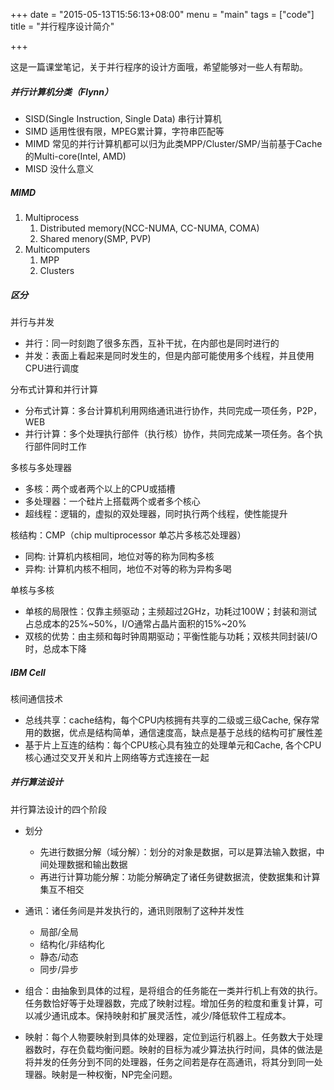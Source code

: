 +++
date = "2015-05-13T15:56:13+08:00"
menu = "main"
tags = ["code"]
title = "并行程序设计简介"

+++

这是一篇课堂笔记，关于并行程序的设计方面哦，希望能够对一些人有帮助。

##### 并行计算机分类（Flynn）

* SISD(Single Instruction, Single Data) 串行计算机
* SIMD 适用性很有限，MPEG累计算，字符串匹配等
* MIMD 常见的并行计算机都可以归为此类MPP/Cluster/SMP/当前基于Cache的Multi-core(Intel, AMD)
* MISD 没什么意义

##### MIMD

1. Multiprocess
	1. Distributed memory(NCC-NUMA, CC-NUMA, COMA)
	2. Shared menory(SMP, PVP)
2. Multicomputers
	1. MPP
	2. Clusters

##### 区分

并行与并发

* 并行：同一时刻跑了很多东西，互补干扰，在内部也是同时进行的
* 并发：表面上看起来是同时发生的，但是内部可能使用多个线程，并且使用CPU进行调度

分布式计算和并行计算

* 分布式计算：多台计算机利用网络通讯进行协作，共同完成一项任务，P2P，WEB
* 并行计算：多个处理执行部件（执行核）协作，共同完成某一项任务。各个执行部件同时工作

多核与多处理器

* 多核：两个或者两个以上的CPU或插槽
* 多处理器：一个硅片上搭载两个或者多个核心
* 超线程：逻辑的，虚拟的双处理器，同时执行两个线程，使性能提升

核结构：CMP（chip multiprocessor 单芯片多核芯处理器）

* 同构: 计算机内核相同，地位对等的称为同构多核
* 异构: 计算机内核不相同，地位不对等的称为异构多喝

单核与多核

* 单核的局限性：仅靠主频驱动；主频超过2GHz，功耗过100W；封装和测试占总成本的25%~50%，I/O通常占晶片面积的15%~20%
* 双核的优势：由主频和每时钟周期驱动；平衡性能与功耗；双核共同封装I/O时，总成本下降

##### IBM Cell

核间通信技术

* 总线共享：cache结构，每个CPU内核拥有共享的二级或三级Cache, 保存常用的数据，优点是结构简单，通信速度高，缺点是基于总线的结构可扩展性差
* 基于片上互连的结构：每个CPU核心具有独立的处理单元和Cache, 各个CPU核心通过交叉开关和片上网络等方式连接在一起

##### 并行算法设计

并行算法设计的四个阶段

* 划分
	* 先进行数据分解（域分解）：划分的对象是数据，可以是算法输入数据，中间处理数据和输出数据
	* 再进行计算功能分解：功能分解确定了诸任务键数据流，使数据集和计算集互不相交

* 通讯：诸任务间是并发执行的，通讯则限制了这种并发性
	* 局部/全局
	* 结构化/非结构化
	* 静态/动态
	* 同步/异步

* 组合：由抽象到具体的过程，是将组合的任务能在一类并行机上有效的执行。任务数恰好等于处理器数，完成了映射过程。增加任务的粒度和重复计算，可以减少通讯成本。保持映射和扩展灵活性，减少/降低软件工程成本。
* 映射：每个人物要映射到具体的处理器，定位到运行机器上。任务数大于处理器数时，存在负载均衡问题。映射的目标为减少算法执行时间，具体的做法是将并发的任务分到不同的处理器，任务之间若是存在高通讯，将其分到同一处理器。映射是一种权衡，NP完全问题。